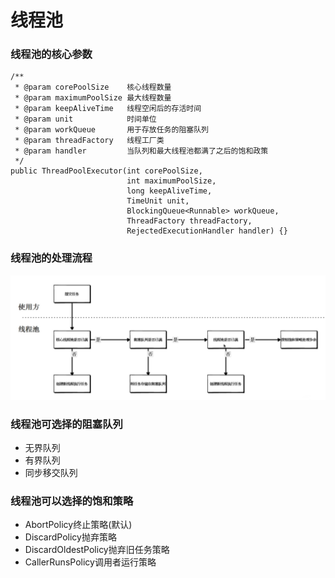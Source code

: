 # 线程池
### 线程池的核心参数
```
/**
 * @param corePoolSize    核心线程数量
 * @param maximumPoolSize 最大线程数量
 * @param keepAliveTime   线程空闲后的存活时间
 * @param unit            时间单位
 * @param workQueue       用于存放任务的阻塞队列
 * @param threadFactory   线程工厂类
 * @param handler         当队列和最大线程池都满了之后的饱和政策
 */
public ThreadPoolExecutor(int corePoolSize, 
                          int maximumPoolSize, 
                          long keepAliveTime, 
                          TimeUnit unit,
                          BlockingQueue<Runnable> workQueue, 
                          ThreadFactory threadFactory,
                          RejectedExecutionHandler handler) {}
```

### 线程池的处理流程
![](.线程池_images/线程池的处理流程.png)

### 线程池可选择的阻塞队列
- 无界队列
- 有界队列
- 同步移交队列

### 线程池可以选择的饱和策略
- AbortPolicy终止策略(默认)
- DiscardPolicy抛弃策略
- DiscardOldestPolicy抛弃旧任务策略
- CallerRunsPolicy调用者运行策略 
